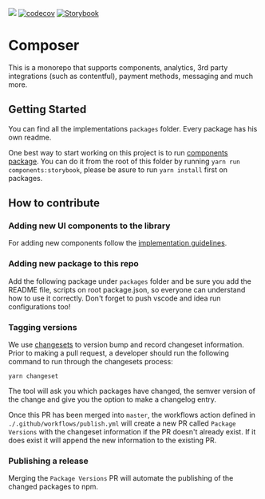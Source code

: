 ![](https://github.com/cmpsr/composer/workflows/Tests/badge.svg) [![codecov](https://codecov.io/gh/cmpsr/composer/branch/master/graph/badge.svg)](https://codecov.io/gh/cmpsr/composer) [![Storybook](https://raw.githubusercontent.com/storybooks/brand/master/badge/badge-storybook.svg)](https://storybook.cmpsr.io/)

# Composer

This is a monorepo that supports components, analytics, 3rd party integrations (such as contentful), payment methods, messaging and much more.

## Getting Started

You can find all the implementations `packages` folder. Every package has his own readme.

One best way to start working on this project is to run [components package](https://github.com/cmpsr/composer/blob/master/packages/components/README.md).
You can do it from the root of this folder by running `yarn run components:storybook`, please be asure to run `yarn install` first on packages.

## How to contribute

### Adding new UI components to the library

For adding new components follow the [implementation guidelines](https://github.com/cmpsr/composer/blob/master/packages/components/README.md).

### Adding new package to this repo

Add the following package under `packages` folder and be sure you add the README file, scripts on root package.json, so everyone can understand how to use it correctly. Don't forget to push vscode and idea run configurations too!

### Tagging versions

We use [changesets](https://github.com/atlassian/changesets) to version bump and record changeset information. Prior to making a pull request, a developer should run the following command to run through the changesets process:

`yarn changeset`

The tool will ask you which packages have changed, the semver version of the change and give you the option to make a changelog entry.

Once this PR has been merged into `master`, the workflows action defined in `./.github/workflows/publish.yml` will create a new PR called `Package Versions` with the changeset information if the PR doesn't already exist. If it does exist it will append the new information to the existing PR.

### Publishing a release

Merging the `Package Versions` PR will automate the publishing of the changed packages to npm.
